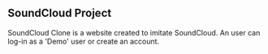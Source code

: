 ## SoundCloud Project

SoundCloud Clone is a website created to imitate SoundCloud.
An user can log-in as a 'Demo' user or create an account.
